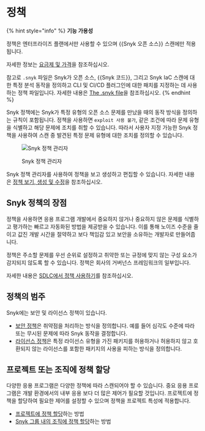 # 정책

{% hint style="info" %}
**기능 가용성**

정책은 엔터프라이즈 플랜에서만 사용할 수 있으며 {{Snyk 오픈 소스}} 스캔에만 적용됩니다.&#x20;

자세한 정보는 [요금제 및 가격](https://snyk.io/plans/)을 참조하십시오.

참고로 `.snyk` 파일은 Snyk가 오픈 소스, {{Snyk 코드}}, 그리고 Snyk IaC 스캔에 대한 특정 분석 동작을 정의하고 CLI 및 CI/CD 플러그인에 대한 패치를 지정하는 데 사용하는 정책 파일입니다. 자세한 내용은 [The .snyk file](the-.snyk-file.md)을 참조하십시오.
{% endhint %}

Snyk 정책에는 Snyk가 특정 유형의 오픈 소스 문제를 만났을 때의 동작 방식을 정의하는 규칙이 포함됩니다. 정책을 사용하면 `exploit 사용 불가`, 같은 조건에 따라 문제 유형을 식별하고 해당 문제에 조치를 취할 수 있습니다. 따라서 사용자 지정 가능한 Snyk 정책을 사용하여 스캔 중 발견된 특정 문제 유형에 대한 조치를 정의할 수 있습니다.

<div align="left"><figure><img src="../../.gitbook/assets/image (112) (1) (1) (1) (1) (1) (1) (1) (1) (1) (1) (1) (2) (1) (2) (3).png" alt="Snyk 정책 관리자"><figcaption><p>Snyk 정책 관리자</p></figcaption></figure></div>

Snyk 정책 관리자를 사용하여 정책을 보고 생성하고 편집할 수 있습니다. 자세한 내용은 [정책 보기, 생성 및 수정](view-create-and-modify-policies.md)을 참조하십시오.

## Snyk 정책의 장점

정책을 사용하면 응용 프로그램 개발에서 중요하지 않거나 중요하지 않은 문제를 식별하고 평가하는 빠르고 자동화된 방법을 제공받을 수 있습니다. 이를 통해 노이즈 수준을 줄이고 값진 개발 시간을 절약하고 보다 책임감 있고 보안을 소유하는 개발자로 만들어줍니다.

정책은 주소할 문제를 우선 순위로 설정하고 취약한 또는 규정에 맞지 않는 구성 요소가 감지되지 않도록 할 수 있습니다. 정책은 회사의 거버넌스 프레임워크의 일부입니다.

자세한 내용은 [SDLC에서 정책 사용하기](use-policies-in-the-sdlc.md)를 참조하십시오.

## 정책의 범주

Snyk에는 보안 및 라이선스 정책이 있습니다.

* [보안 정책](security-policies/)은 취약점을 처리하는 방식을 정의합니다. 예를 들어 심각도 수준에 따라 또는 무시된 문제에 따라 Snyk 동작을 결정합니다.
* [라이선스 정책](license-policies/)은 특정 라이선스 유형을 가진 패키지를 허용하거나 허용하지 않고 호환되지 않는 라이선스를 포함한 패키지의 사용을 피하는 방식을 정의합니다.

## **프로젝트 또는 조직에 정책 할당**

다양한 응용 프로그램은 다양한 정책에 따라 스캔되어야 할 수 있습니다. 중요 응용 프로그램은 개발 환경에서의 내부 응용 보다 더 많은 제어가 필요할 것입니다. 프로젝트에 정책을 할당하여 필요한 제어를 설정할 수 있으며 정책을 프로젝트 특성에 적용합니다.

* [프로젝트에 정책 할당](assign-policies-to-projects.md)하는 방법
* [Snyk 그룹 내의 조직에 정책 할당](assign-a-policy-to-an-organization.md)하는 방법